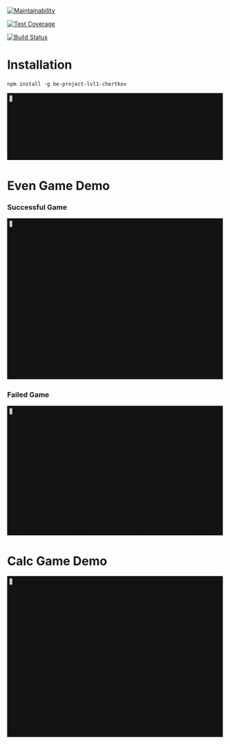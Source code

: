 [![Maintainability](https://api.codeclimate.com/v1/badges/fee77e74c637d6fb50f9/maintainability)](https://codeclimate.com/github/kirill-chertkov/backend-project-lvl1/maintainability)

[![Test Coverage](https://api.codeclimate.com/v1/badges/fee77e74c637d6fb50f9/test_coverage)](https://codeclimate.com/github/kirill-chertkov/backend-project-lvl1/test_coverage)

[![Build Status](https://travis-ci.org/kirill-chertkov/backend-project-lvl1.svg?branch=master)](https://travis-ci.org/kirill-chertkov/backend-project-lvl1)

# Installation
```
npm install -g be-project-lvl1-chertkov
```
[![Installation](gif/install.gif)](https://asciinema.org/a/evwhz2xu8y5EONufn8GIkssZJ)
# Even Game Demo
### Successful Game
[![Successful game](gif/success.gif)](https://asciinema.org/a/eRHWS9fIMLaJ7OIKHKKk7BHGw)
### Failed Game
[![Failed game](gif/fail.gif)](https://asciinema.org/a/NPkh5hhgYdbXohQJXYTifGJsH)
# Calc Game Demo
[![Successful game](gif/calc_success.gif)](https://asciinema.org/a/ygiNqkCbaGPZOBkCOVyHfiTN8)

